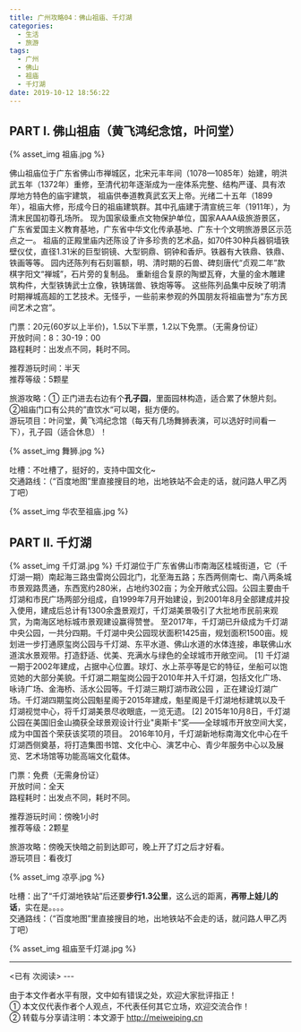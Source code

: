 ```yaml
---
title: 广州攻略04：佛山祖庙、千灯湖
categories:
  - 生活
  - 旅游
tags:
  - 广州
  - 佛山
  - 祖庙
  - 千灯湖
date: 2019-10-12 18:56:22
---
```


## PART I. 佛山祖庙（黄飞鸿纪念馆，叶问堂）

{% asset_img 祖庙.jpg %} 

佛山祖庙位于广东省佛山市禅城区，北宋元丰年间（1078—1085年）始建，明洪武五年（1372年）重修，至清代初年逐渐成为一座体系完整、结构严谨、具有浓厚地方特色的庙宇建筑，
祖庙供奉道教真武玄天上帝。光绪二十五年（1899年），祖庙大修，形成今日的祖庙建筑群。其中孔庙建于清宣统三年（1911年），为清末民国初尊孔场所。
现为国家级重点文物保护单位，国家AAAA级旅游景区，广东省爱国主义教育基地，广东省中华文化传承基地、广东十个文明旅游景区示范点之一。
祖庙的正殿里庙内还陈设了许多珍贵的艺术品，如70件30种兵器铜墙铁壁仪仗，直径1.31米的巨型铜镜、大型铜鼎、铜钟和香炉。铁器有大铁鼎、铁鼎、铁画等等。
园内还陈列有石刻匾额，明、清时期的石兽、碑刻唐代“贞观二年”款棋字阳文“禅城”，石片旁的复制品。
重新组合复原的陶塑瓦脊，大量的金木雕建筑构件，大型铁铸武士立像，铁铸瑞兽、铁炮等等。
这些陈列品集中反映了明清时期禅城高超的工艺技术。无怪乎，一些前来参观的外国朋友将祖庙誉为“东方民间艺术之宫”。

门票：20元(60岁以上半价)，1.5以下半票，1.2以下免票。（无需身份证）<br>
开放时间：8：30-19：00 <br>
路程耗时：出发点不同，耗时不同。<br>

推荐游玩时间：半天<br>
推荐等级：5颗星<br>

旅游攻略：① 正门进去右边有个**孔子园**，里面园林构造，适合累了休憩片刻。②祖庙门口有公共的”直饮水“可以喝，挺方便的。
<br>
游玩项目：叶问堂，黄飞鸿纪念馆（每天有几场舞狮表演，可以选好时间看一下），孔子园（适合休息）！<br>

{% asset_img 舞狮.jpg %} 

吐槽：不吐槽了，挺好的，支持中国文化~<br>
交通路线：（“百度地图”里直接搜目的地，出地铁站不会走的话，就问路人甲乙丙丁吧）<br>

{% asset_img 华农至祖庙.jpg %} 

## PART II. 千灯湖

{% asset_img 千灯湖.jpg %} 
千灯湖位于广东省佛山市南海区桂城街道，它（千灯湖一期）南起海三路虫雷岗公园北门，北至海五路；东西两侧南七、南八两条城市景观路贯通，东西宽约280米，占地约302亩；为全开敞式公园。公园主要由千灯湖和市民广场两部分组成，自1999年7月开始建设，到2001年8月全部建成并投入使用，建成后总计有1300余盏景观灯，千灯湖美景吸引了大批地市民前来观赏，为南海区地标城市景观建设赢得赞誉。
至2017年，千灯湖已升级成为千灯湖中央公园，一共分四期。千灯湖中央公园现状面积1425亩，规划面积1500亩。规划进一步打通原玺岗公园与千灯湖、东平水道、佛山水道的水体连接，串联佛山水道滨水景观带。打造舒适、优美、充满水与绿色的全球城市开敞空间。 [1] 
千灯湖一期于2002年建成，占据中心位置。球灯、水上茶亭等是它的特征，坐船可以饱览她的大部分美貌。千灯湖二期玺岗公园于2010年并入千灯湖，包括文化广场、咏诗广场、金海桥、活水公园等。千灯湖三期灯湖市政公园 ，正在建设灯湖广场。千灯湖四期玺岗公园魁星阁于2015年建成，魁星阁是千灯湖地标建筑以及千灯湖视觉中心，将千灯湖美景尽收眼底，一览无遗。 [2] 
2015年10月8日，千灯湖公园在美国旧金山摘获全球景观设计行业"奥斯卡"奖——全球城市开放空间大奖，成为中国首个荣获该奖项的项目。
2016年10月，千灯湖新地标南海文化中心在千灯湖西侧奠基，将打造集图书馆、文化中心、演艺中心、青少年服务中心以及展览、艺术场馆等功能高端文化载体。

门票：免费（无需身份证）<br>
开放时间：全天 <br>
路程耗时：出发点不同，耗时不同。<br>

推荐游玩时间：傍晚1小时<br>
推荐等级：2颗星<br>

旅游攻略：傍晚天快暗之前到达即可，晚上开了灯之后才好看。
<br>
游玩项目：看夜灯<br>

{% asset_img 凉亭.jpg %} 

吐槽：出了“千灯湖地铁站”后还要**步行1.3公里**，这么远的距离，**再带上娃儿的话**，实在是。。。。<br>
交通路线：（“百度地图”里直接搜目的地，出地铁站不会走的话，就问路人甲乙丙丁吧）<br>

{% asset_img 祖庙至千灯湖.jpg %} 


---
<span id="busuanzi_container_page_pv">
<已有 <span id="busuanzi_value_page_pv"></span> 次阅读>
</span>
---

由于本文作者水平有限，文中如有错误之处，欢迎大家批评指正！
<br>① 本文仅代表作者个人观点，不代表任何其它立场，欢迎交流合作！
<br>② 转载与分享请注明：本文源于 http://meiweiping.cn

